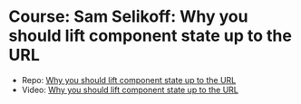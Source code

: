 # Course: Sam Selikoff: Why you should lift component state up to the URL
- Repo: [Why you should lift component state up to the URL](https://github.com/samselikoff/2022-05-16-hoisting-state-to-url)
- Video: [Why you should lift component state up to the URL](https://youtu.be/sFTGEs2WXQ4)
